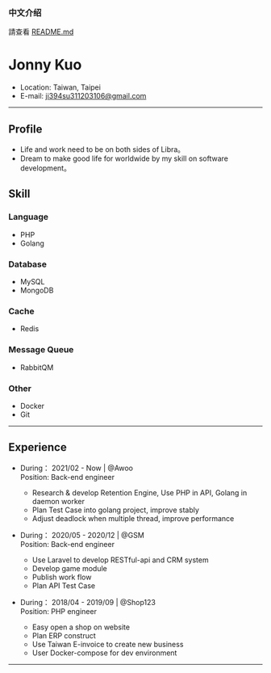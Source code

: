 ### 中文介绍
請查看 [README.md](https://github.com/jonyig/Resume/blob/main/README.md)

# Jonny Kuo

- Location: Taiwan, Taipei
- E-mail: ji394su311203106@gmail.com
<hr>

## Profile
  - Life and work need to be on both sides of Libra。
  - Dream to make good life for worldwide by my skill on software development。


## Skill

### Language
- PHP
- Golang

### Database
- MySQL
- MongoDB

### Cache
- Redis

### Message Queue
- RabbitQM

### Other
- Docker
- Git

<hr>

## Experience
- During： 2021/02 - Now | @Awoo <br>
  Position: Back-end engineer <br>
    * Research & develop Retention Engine, Use PHP in API, Golang in daemon worker
    * Plan Test Case into golang project, improve stably
    * Adjust deadlock when multiple thread, improve performance 
    
- During： 2020/05 - 2020/12 | @GSM <br>
    Position: Back-end engineer <br>
    * Use Laravel to develop RESTful-api and CRM system
    * Develop game module
    * Publish work flow 
    * Plan API Test Case

- During： 2018/04 - 2019/09 | @Shop123 <br>
    Position: PHP engineer <br>
    * Easy open a shop on website 
    * Plan ERP construct 
    * Use Taiwan E-invoice to create new business
    * User Docker-compose for dev environment
<hr>
